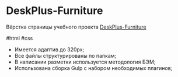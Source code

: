 # DeskPlus-Furniture

Вёрстка страницы учебного проекта [DeskPlus-Furniture](https://nikitasapego.github.io/DeskPlus-Furniture/)

#html #css

- Имеется адаптив до 320px;
- Все файлы структурированы по папкам;
- В написании разметки используется методология БЭМ;
- Использована сборка Gulp с набором необходимых плагинов;
